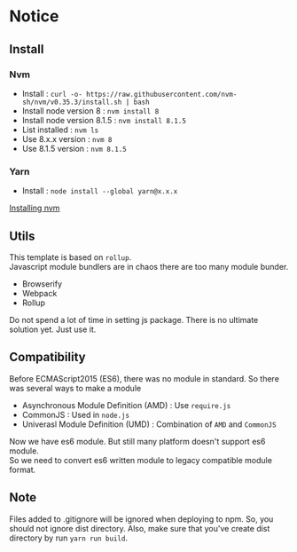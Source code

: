 # Notice

## Install

### Nvm

- Install : `curl -o- https://raw.githubusercontent.com/nvm-sh/nvm/v0.35.3/install.sh | bash`
- Install node version 8 : `nvm install 8`
- Install node version 8.1.5 : `nvm install 8.1.5`
- List installed : `nvm ls`
- Use 8.x.x version : `nvm 8`
- Use 8.1.5 version : `nvm 8.1.5`

### Yarn

- Install : `node install --global yarn@x.x.x`


[Installing nvm](https://github.com/nvm-sh/nvm#installing-and-updating)

## Utils

This template is based on `rollup`.  
Javascript module bundlers are in chaos there are too many module bunder.

* Browserify
* Webpack
* Rollup

Do not spend a lot of time in setting js package. There is no ultimate solution yet. Just use it.

## Compatibility

Before ECMAScript2015 (ES6), there was no module in standard. So there was several ways to make a module

* Asynchronous Module Definition (AMD) : Use `require.js`
* CommonJS : Used in `node.js`
* Univerasl Module Definition (UMD) : Combination of `AMD` and `CommonJS`

Now we have es6 module. But still many platform doesn't support es6 module.  
So we need to convert es6 written module to legacy compatible module format.

## Note

Files added to .gitignore will be ignored when deploying to npm. So, you should not ignore dist directory. Also, make sure that you've create dist directory by run `yarn run build`.
